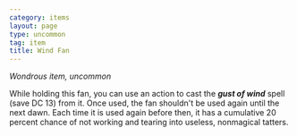 ```yaml
---
category: items
layout: page
type: uncommon
tag: item
title: Wind Fan
---
```

_Wondrous item, uncommon_ 

While holding this fan, you can use an action to cast the **_gust of wind_** spell (save DC 13) from it. Once used, the fan shouldn't be used again until the next dawn. Each time it is used again before then, it has a cumulative 20 percent chance of not working and tearing into useless, nonmagical tatters. 

